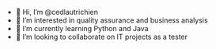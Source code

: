 - 👋 Hi, I’m @cedlautrichien
- 👀 I’m interested in quality assurance and business analysis
- 🌱 I’m currently learning Python and Java
- 💞️ I’m looking to collaborate on IT projects as a tester

<!---
cedlautrichien/cedlautrichien is a ✨ special ✨ repository because its `README.md` (this file) appears on your GitHub profile.
You can click the Preview link to take a look at your changes.
--->
